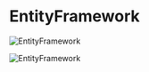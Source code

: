 # EntityFramework

![EntityFramework](https://github.com/VladHardAndSoftWare/EntityFramework/assets/42782084/76f0a711-38e8-4109-937b-d192f252ea7f)

![EntityFramework](https://github.com/VladHardAndSoftWare/EntityFramework/assets/42782084/7b155439-55ff-4d1c-ade1-dfae8b2e4b5e)
